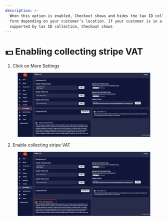 ```yaml
---
description: >-
  When this option is enabled, Checkout shows and hides the tax ID collection
  form depending on your customer’s location. If your customer is in a location
  supported by tax ID collection, Checkout shows
---
```


# 💵 Enabling collecting stripe VAT

1. Click on More Settings

<figure><img src="../.gitbook/assets/1 (9).png" alt=""><figcaption></figcaption></figure>

2. Enable collecting stripe VAT

<figure><img src="../.gitbook/assets/2 (5).png" alt=""><figcaption></figcaption></figure>


